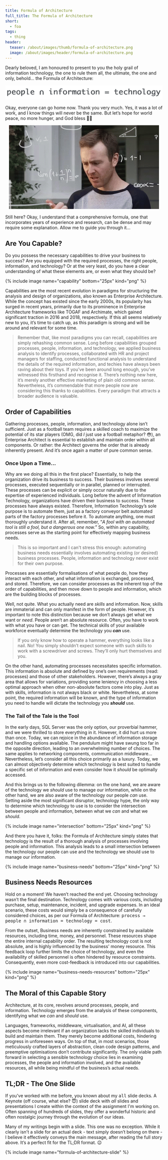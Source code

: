 ```yaml
---
title: Formula of Architecture
full_title: The Formula of Architecture
short:
  - foa
tags:
  - thing
header:
  teaser: /about/images/thumb/formula-of-architecture.png
  image: /about/images/header/formula-of-architecture.png
---
```


Dearly beloved, I am honoured to present to you the holy grail of information technology, the one to rule them all, the ultimate, the one and only, behold... the Formula of Architecture:

![the formula of architecture](/about/images/full/the-formula.png)

Okay, everyone can go home now. Thank you very much. Yes, it was a lot of work, and I know things will never be the same. But let’s hope for world peace, no more hunger, and God bless 🫳🎤

<p style="text-align:center">
  <img src="/about/images/full/math-confused.gif">
</p>

Still here? Okay, I understand that a comprehensive formula, one that incorporates years of experience and research, can be dense and may require some explanation. Allow me to guide you through it...

## Are You Capable?

Do you possess the necessary capabilities to drive your business to success? Are you equipped with the required processes, the right people, information, and technology? Or at the very least, do you have a clear understanding of what these elements are, or even what they should be?

{% include image name="capability" bottom="25px" kind="png" %}

Capabilities are the most recent evolution in paradigms for structuring the analysis and design of organizations, also known as Enterprise Architecture. While the concept has existed since the early 2000s, its popularity has surged in recent years, primarily due to its prominence in Enterprise Architecture frameworks like TOGAF and Archimate, which gained significant traction in 2016 and 2018, respectively. If this all seems relatively new to you, it’s time to catch up, as this paradigm is strong and will be around and  relevant for some time.

> Remember that, like most paradigms you can recall, capabilities are simply rehashing common sense. Long before capabilities grouped processes, people, information, and technology, we applied business analysis to identify processes, collaborated with HR and project managers for staffing, conducted functional analysis to understand the details of the required information, and techies have always been raving about their toys. If you’ve been around long enough, you’ve witnessed this firsthand and recognise it. There’s nothing new here, it’s merely another effective marketing of plain old common sense. Nevertheless, it’s commendable that more people now are considering this thanks to capabilities. Every paradigm that attracts a broader audience is valuable.

## Order of Capabilities

Gathering processes, people, information, and technology alone isn’t sufficient. Just as a football team requires a skilled coach to maximize the potential of its star players (OMG, did _I_ just use a football metaphor? 😳), an Enterprise Architect is essential to establish and maintain order within all components. Or rather: the Architect governs the order that is already inherently present. And it’s once again a matter of pure common sense.

### Once Upon a Time...

Why are we doing all this in the first place? Essentially, to help the organization drive its business to success. Their business involves several processes, executed sequentially or in parallel, planned or interrupted. These processes can be explicit or simply occur naturally due to the expertise of experienced individuals. Long before the advent of Information Technology, organizations have driven their business to success. These processes have always existed. Therefore, Information Technology’s sole purpose is to automate them, just as a factory conveyor belt automated parts of the factory processes before it. To automate anything, one must thoroughly understand it. After all, remember, “_A fool with an automated tool is still a fool, but a dangerous one now._” So, within any capability, processes serve as the starting point for effectively mapping business needs.

> This is so important and I can't stress this enough: automating business needs essentially involves automating existing (or desired) business processes. People, information and technology never exist for their own purpose.

Processes are essentially formalisations of what people do, how they interact with each other, and what information is exchanged, processed, and stored. Therefore, we can consider processes as the inherent top of the order of capabilities, and then move down to people and information, which are the building blocks of processes.

Well, not quite. What you actually need are _skills_ and information. Now, skills are immaterial and can only manifest in the form of people. However, it’s important to note this distinction because we don’t always get what we want or _need_. People aren’t an absolute resource. Often, you have to work with what you have or can get. The technical skills of your available workforce eventually determine the technology you **_can_** use.

> If you only know how to operate a hammer, everything looks like a nail. No! You simply shouldn’t expect someone with such skills to work with a screwdriver and screws. They’ll only hurt themselves and you.

On the other hand, automating processes necessitates specific information. This information is absolute and defined by one’s own requirements (read: processes) and those of other stakeholders. However, there’s always a gray area that allows for variations, providing some leniency in choosing a less optimal approach when other non-absolute factors come into play. Just as with skills, information is not always black or white. Nevertheless, at some point, the required information will be known, and the type of information you need to handle will dictate the technology you **_should_** use.

### The Tail of the Tale is the Tool

In the early days, SQL Server was the only option, our proverbial hammer, and we were thrilled to store everything in it. However, it did hurt us more than once. Today, we can rejoice in the abundance of information storage and handling options available. The pendulum might have swung too far in the opposite direction, leading to an overwhelming number of choices. The same applies to networking components, communication middleware... Nevertheless, let’s consider all this choice primarily as a luxury. Today, we can almost objectively determine which technology is best suited to handle a specific set of information and even consider how it _should_ be optimally accessed.

And this brings us to the following dilemma: on the one hand, we are aware of the technology we _should_ use to manage our information, while on the other hand, we are also aware of the technology our people _can_ use. Setting aside the most significant disruptor, technology hype, the only way to determine which technology to use is to consider the intersection between people and information, between what we _can_ and what we _should_.

{% include image name="intersection" bottom="25px" kind="png" %}

And there you have it, folks: the Formula of Architecture simply states that technology is the result of a thorough analysis of processes involving people and information. This analysis leads to a small intersection between the technology our people can use and the technology we should use to manage our information.

{% include image name="business-needs" bottom="25px" kind="png" %}

## Business Needs Resources

Hold on a moment! We haven’t reached the end yet. Choosing technology wasn’t the final destination. Technology comes with various costs, including purchase, setup, maintenance, incident, and upgrade expenses. In an ideal scenario, these costs would simply be a consequence of carefully considered choices, as per our Formula of Architecture: <tt>process → people ∩ information = technology = cost</tt>.

From the outset, Business needs are inherently constrained by available resources, including time, money, and personnel. These resources shape the entire internal capability order. The resulting technology cost is not absolute, and is highly influenced by the business' money resource. This feedback loop further limits the choice of technology, and even the availability of skilled personnel is often hindered by resource constraints. Consequently, even more cost-feedback is introduced into our capabilities.

{% include image name="business-needs-resources" bottom="25px" kind="png" %}

## The Moral of this Capable Story

Architecture, at its core, revolves around processes, people, and information. Technology emerges from the analysis of these components, identifying what we _can_ and _should_ use.

Languages, frameworks, middleware, virtualisation, and AI, all these aspects become irrelevant if an organization lacks the skilled individuals to build and maintain them. They merely become additional costs, hindering progress in unforeseen ways. On top of that, in most scenarios, those meticulously crafted layers of abstraction, clean code design patterns, and preemptive optimisations don’t contribute significantly. The only viable path forward in selecting a sensible technology choice lies in examining processes, the people and information involved, and the available resources, all while being mindful of the business’s actual needs.

## TL;DR - The One Slide

If you've worked with me before, you known about my <tt>all</tt> slide decks. A Keynote (off course, what else? 😇) slide deck with _all_ slides and presentations I create within the context of the assignment I'm working on. Often spanning of hundreds of slides, they offer a wonderful historic and often nostalgic journey through the evolution of our ideas.

Many of my writings begin with a slide. This one was no exception. While it clearly isn't a slide for an actual deck - text simply doesn’t belong on there - I believe it effectively conveys the main message, after reading the full story above. It’s a perfect fit for the TL;DR format. 😉

{% include image name="formula-of-architecture-slide" %}
